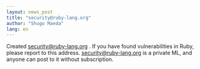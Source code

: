 ```yaml
---
layout: news_post
title: "security@ruby-lang.org"
author: "Shugo Maeda"
lang: en
---
```


Created [security@ruby-lang.org](mailto:security@ruby-lang.org) . If you
have found vulnerabilities in Ruby, please report to this address.
security@ruby-lang.org is a private ML, and anyone can post to it
without subscription.

